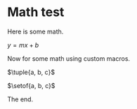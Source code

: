 # Math test

Here is some math.

$y = mx + b$

Now for some math using custom macros.

$\tuple{a, b, c}$

$\setof{a, b, c}$

The end.
